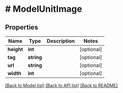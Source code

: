 # # ModelUnitImage

## Properties

Name | Type | Description | Notes
------------ | ------------- | ------------- | -------------
**height** | **int** |  | [optional]
**tag** | **string** |  | [optional]
**url** | **string** |  | [optional]
**width** | **int** |  | [optional]

[[Back to Model list]](../../README.md#models) [[Back to API list]](../../README.md#endpoints) [[Back to README]](../../README.md)
